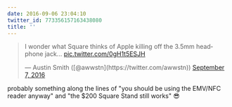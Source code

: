 ```yaml
---
date: 2016-09-06 23:04:10
twitter_id: 773356157163438080
title: ''
---
```


<blockquote class="twitter-tweet"><p lang="en" dir="ltr">I wonder what Square thinks of Apple killing off the 3.5mm headphone jack... <a href="https://t.co/0gH1t5ESJH">pic.twitter.com/0gH1t5ESJH</a></p>&mdash; Austin Smith ([@awwstn](https://twitter.com/awwstn)) <a href="https://twitter.com/awwstn/status/773353957921914882?ref_src=twsrc%5Etfw">September 7, 2016</a></blockquote>
<script async src="https://platform.twitter.com/widgets.js" charset="utf-8"></script>

probably something along the lines of "you should be using the EMV/NFC reader anyway" and "the $200 Square Stand still works" 😎
